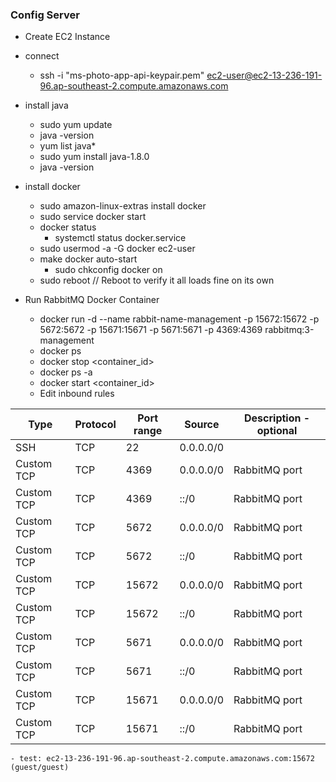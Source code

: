 ### Config Server
- Create EC2 Instance
- connect
	- ssh -i "ms-photo-app-api-keypair.pem" ec2-user@ec2-13-236-191-96.ap-southeast-2.compute.amazonaws.com
- install java
	- sudo yum update
	- java -version
	- yum list java*
	- sudo yum install java-1.8.0
	- java -version
- install docker
	- sudo amazon-linux-extras install docker
	- sudo service docker start
	- docker status
		- systemctl status docker.service
	- sudo usermod -a -G docker ec2-user
	- make docker auto-start
		- sudo chkconfig docker on
	- sudo reboot // Reboot to verify it all loads fine on its own

- Run RabbitMQ Docker Container
	- docker run -d --name rabbit-name-management -p 15672:15672 -p 5672:5672 -p 15671:15671 -p 5671:5671 -p 4369:4369 rabbitmq:3-management
	- docker ps
	- docker stop <container_id>
	- docker ps -a
	- docker start <container_id>
	- Edit inbound rules
	
| Type		| Protocol  | Port range  | Source     | Description - optional |
| -----------	| ----------| ------------| ---------  | ---------------------- |
| SSH		| TCP  	    | 22          | 0.0.0.0/0  |                        |
| Custom TCP	| TCP	    | 4369        | 0.0.0.0/0  | RabbitMQ port          |
| Custom TCP	| TCP	    | 4369        | ::/0       | RabbitMQ port          |
| Custom TCP	| TCP	    | 5672        | 0.0.0.0/0  | RabbitMQ port          |
| Custom TCP	| TCP	    | 5672        | ::/0       | RabbitMQ port          |
| Custom TCP    | TCP       | 15672       | 0.0.0.0/0  | RabbitMQ port          |
| Custom TCP	| TCP	    | 15672       | ::/0       | RabbitMQ port          |
| Custom TCP	| TCP	    | 5671        | 0.0.0.0/0  | RabbitMQ port          |
| Custom TCP	| TCP	    | 5671        | ::/0       | RabbitMQ port          |
| Custom TCP    | TCP       | 15671       | 0.0.0.0/0  | RabbitMQ port          |
| Custom TCP	| TCP	    | 15671       | ::/0       | RabbitMQ port          |

	- test: ec2-13-236-191-96.ap-southeast-2.compute.amazonaws.com:15672 (guest/guest)
